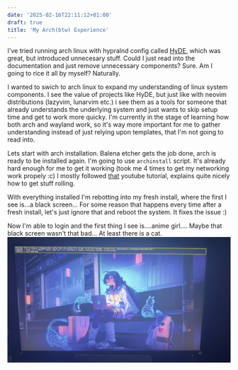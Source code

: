 ```yaml
---
date: '2025-02-16T22:11:12+01:00'
draft: true
title: 'My Arch(btw) Experience'
---
```

I've tried running arch linux with hypralnd config called [HyDE](https://github.com/Hyde-project/hyde), which was great, but introduced unnecesary stuff. Could I just read into the documentation and just remove unnecessary components? Sure. Am I going to rice it all by myself? Naturally.

I wanted to swich to arch linux to expand my understanding of linux system components. I see the value of projects like HyDE, but just like with neovim distributions (lazyvim, lunarvim etc.) i see them as a tools for someone that already understands the underlying system and just wants to skip setup time and get to work more quicky. I'm currently in the stage of learning how both arch and wayland work, so it's way more important for me to gather understanding instead of just relying upon templates, that I'm not going to read into.

Lets start with arch installation. Balena etcher gets the job done, arch is ready to be installed again. 
I'm going to use ```archinstall``` script. It's already hard enough for me to get it working (took me 4 times to get my networking work propely :c)
I mostly followed [that](https://youtu.be/E50pt992Ihc?si=-2vsjDzwCp5vInVC) youtube tutorial, explains quite nicely how to get stuff rolling.

With everything installed I'm rebotting into my fresh install, where the first I see is...a black screen...
For some reason that happens every time after a fresh install, let's just ignore that and reboot the system. It fixes the issue :)

Now I'm able to login and the first thing I see is....anime girl....
Maybe that black screen wasn't that bad...
At least there is a cat.
![image](./images/default_desktop.jpeg)